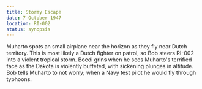 ```yaml
---
title: Stormy Escape
date: 7 October 1947
location: RI-002
status: synopsis
---
```


Muharto spots an small airplane near the horizon as they fly near Dutch territory. This is most likely a Dutch fighter on patrol, so Bob steers RI-002 into a violent tropical storm. Boedi grins when he sees Muharto's terrified face as the Dakota is violently buffeted, with sickening plunges in altitude. Bob tells Muharto to not worry; when a Navy test pilot he would fly through typhoons.
